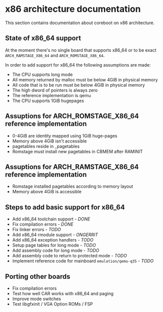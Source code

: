 # x86 architecture documentation

This section contains documentation about coreboot on x86 architecture.

## State of x86_64 support
At the moment there's no single board that supports x86_64 or to be exact
`ARCH_RAMSTAGE_X86_64` and `ARCH_ROMSTAGE_X86_64`.

In order to add support for x86_64 the following assumptions are made:
* The CPU supports long mode
* All memory returned by malloc must be below 4GiB in physical memory
* All code that is to be run must be below 4GiB in physical memory
* The high dword of pointers is always zero
* The reference implementation is qemu
* The CPU supports 1GiB hugepages

## Assuptions for ARCH_ROMSTAGE_X86_64 reference implementation
* 0-4GiB are identity mapped using 1GiB huge-pages
* Memory above 4GiB isn't accessible
* pagetables reside in _pagetables
* Romstage must install new pagetables in CBMEM after RAMINIT

## Assuptions for ARCH_RAMSTAGE_X86_64 reference implementation
* Romstage installed pagetables according to memory layout
* Memory above 4GiB is accessible

## Steps to add basic support for x86_64
* Add x86_64 toolchain support - *DONE*
* Fix compilation errors - *DONE*
* Fix linker errors - *TODO*
* Add x86_64 rmodule support - *ONGERRIT*
* Add x86_64 exception handlers - *TODO*
* Setup page tables for long mode - *TODO*
* Add assembly code for long mode - *TODO*
* Add assembly code to return to protected mode - *TODO*
* Implement reference code for mainboard `emulation/qemu-q35` - *TODO*

## Porting other boards
* Fix compilation errors
* Test how well CAR works with x86_64 and paging
* Improve mode switches
* Test libgfxinit / VGA Option ROMs / FSP
